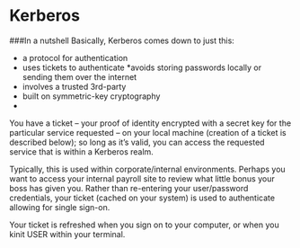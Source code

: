 # Kerberos

###In a nutshell
Basically, Kerberos comes down to just this:

* a protocol for authentication
* uses tickets to authenticate
*avoids storing passwords locally or sending them over the internet
* involves a trusted 3rd-party
* built on symmetric-key cryptography
* 
You have a ticket – your proof of identity encrypted with a secret key for the particular service requested – on your local machine (creation of a ticket is described below); so long as it’s valid, you can access the requested service that is within a Kerberos realm.

Typically, this is used within corporate/internal environments. Perhaps you want to access your internal payroll site to review what little bonus your boss has given you. Rather than re-entering your user/password credentials, your ticket (cached on your system) is used to authenticate allowing for single sign-on.

Your ticket is refreshed when you sign on to your computer, or when you kinit USER within your terminal.